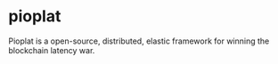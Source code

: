 # pioplat
Pioplat is a open-source,  distributed, elastic framework for winning the blockchain latency war.

